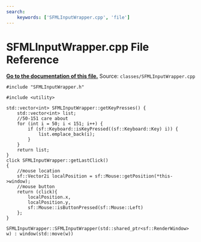 ```yaml
---
search:
    keywords: ['SFMLInputWrapper.cpp', 'file']
---
```


# SFMLInputWrapper.cpp File Reference

**[Go to the documentation of this file.](_s_f_m_l_input_wrapper_8cpp.md)**
Source: `classes/SFMLInputWrapper.cpp`

    
    
    
    
    
    
    
```
#include "SFMLInputWrapper.h"

#include <utility>

std::vector<int> SFMLInputWrapper::getKeyPresses() {
    std::vector<int> list;
    //50-151 care about
    for (int i = 50; i < 151; i++) {
        if (sf::Keyboard::isKeyPressed((sf::Keyboard::Key) i)) {
            list.emplace_back(i);
        }
    }
    return list;
}
click SFMLInputWrapper::getLastClick()
{
    //mouse location
    sf::Vector2i localPosition = sf::Mouse::getPosition(*this->window);
    //mouse button
    return (click){
        localPosition.x,
        localPosition.y,
        sf::Mouse::isButtonPressed(sf::Mouse::Left)
    };
}

SFMLInputWrapper::SFMLInputWrapper(std::shared_ptr<sf::RenderWindow> w) : window(std::move(w))

```


    
  
